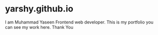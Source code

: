 # yarshy.github.io
I am Muhammad Yaseen Frontend web developer. This is my portfolio you can see my work here. Thank You
